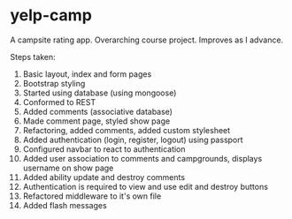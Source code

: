 # yelp-camp
A campsite rating app. Overarching course project. Improves as I advance.

Steps taken:
1. Basic layout, index and form pages
2. Bootstrap styling
3. Started using database (using mongoose)
4. Conformed to REST
5. Added comments (associative database)
6. Made comment page, styled show page
7. Refactoring, added comments, added custom stylesheet
8. Added authentication (login, register, logout) using passport
9. Configured navbar to react to authentication
10. Added user association to comments and campgrounds, displays username on show page 
11. Added ability update and destroy comments
12. Authentication is required to view and use edit and destroy buttons
13. Refactored middleware to it's own file
14. Added flash messages